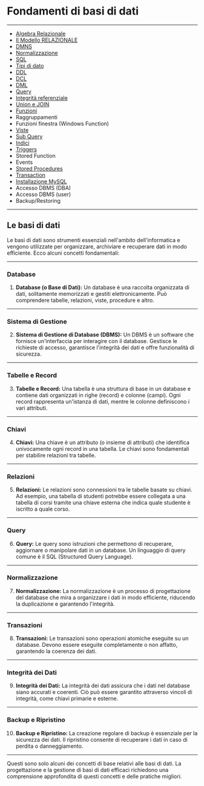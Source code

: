 # Fondamenti di basi di dati

---

- [Algebra Relazionale](01_AlgebraRelazionale/01_alegbra_relazionale.md) 
- [Il Modello RELAZIONALE](./01_AlgebraRelazionale/02_modello_relazionale.md) 
- [DMNS](02_SQL_Fondamenti/00_Fondamenti_DB.md)
- [Normalizzazione](02_SQL_Fondamenti/03_normalizzazione.md)
- [SQL](02_SQL_Fondamenti/00_fondamenti-DB2.md)
- [Tipi di dato](02_SQL_Fondamenti/01_tipi_di_dato.md)
- [DDL](03_SQL_CostruttiAvanzati/01_DDL.md)
- [DCL](03_SQL_CostruttiAvanzati/01_DCL.md) 
- [DML](03_SQL_CostruttiAvanzati/01_DML.md) 
- [Query](03_SQL_CostruttiAvanzati/01_QueryLanguage.md)
- [Integrità referenziale](03_SQL_CostruttiAvanzati/08_vincoli_integrita.md) 
- [Union e JOIN](03_SQL_CostruttiAvanzati/05_Join.md) 
- [Funzioni](03_SQL_CostruttiAvanzati/11_funzioni.md)
- Raggruppamenti
- Funzioni finestra (Windows Function) 
- [Viste](03_SQL_CostruttiAvanzati/07_viste.md)
- [Sub Query](03_SQL_CostruttiAvanzati/04_Filtraggio.md)
- [Indici](03_SQL_CostruttiAvanzati/06_indici.md)
- [Triggers](03_SQL_CostruttiAvanzati/12_trigger.md)
- Stored Function
- Events
- [Stored Procedures](03_SQL_CostruttiAvanzati/13_stored_procedures.md)
- [Transaction](03_SQL_CostruttiAvanzati/14_transazioni.md)
- [Installazione MySQL](07_TipiDB/27_mysql.md)
- Accesso DBMS (DBA)
- Accesso DBMS (user) 
- Backup/Restoring

---

## Le basi di dati

Le basi di dati sono strumenti essenziali nell'ambito dell'informatica e vengono utilizzate per organizzare, archiviare e recuperare dati in modo efficiente. Ecco alcuni concetti fondamentali:

---

### Database

1. **Database (o Base di Dati):** Un database è una raccolta organizzata di dati, solitamente memorizzati e gestiti elettronicamente. Può comprendere tabelle, relazioni, viste, procedure e altro.

---

### Sistema di Gestione

2. **Sistema di Gestione di Database (DBMS):** Un DBMS è un software che fornisce un'interfaccia per interagire con il database. Gestisce le richieste di accesso, garantisce l'integrità dei dati e offre funzionalità di sicurezza.

---

### Tabelle e Record

3. **Tabelle e Record:** Una tabella è una struttura di base in un database e contiene dati organizzati in righe (record) e colonne (campi). Ogni record rappresenta un'istanza di dati, mentre le colonne definiscono i vari attributi.

---

### Chiavi

4. **Chiavi:** Una chiave è un attributo (o insieme di attributi) che identifica univocamente ogni record in una tabella. Le chiavi sono fondamentali per stabilire relazioni tra tabelle.

---

### Relazioni

5. **Relazioni:** Le relazioni sono connessioni tra le tabelle basate su chiavi. Ad esempio, una tabella di studenti potrebbe essere collegata a una tabella di corsi tramite una chiave esterna che indica quale studente è iscritto a quale corso.

---

### Query

6. **Query:** Le query sono istruzioni che permettono di recuperare, aggiornare o manipolare dati in un database. Un linguaggio di query comune è il SQL (Structured Query Language).

---

### Normalizzazione

7. **Normalizzazione:** La normalizzazione è un processo di progettazione del database che mira a organizzare i dati in modo efficiente, riducendo la duplicazione e garantendo l'integrità.

---

### Transazioni

8. **Transazioni:** Le transazioni sono operazioni atomiche eseguite su un database. Devono essere eseguite completamente o non affatto, garantendo la coerenza dei dati.

---

### Integrità dei Dati

9. **Integrità dei Dati:** La integrità dei dati assicura che i dati nel database siano accurati e coerenti. Ciò può essere garantito attraverso vincoli di integrità, come chiavi primarie e esterne.

---

### Backup e Ripristino

10. **Backup e Ripristino:** La creazione regolare di backup è essenziale per la sicurezza dei dati. Il ripristino consente di recuperare i dati in caso di perdita o danneggiamento.

---

Questi sono solo alcuni dei concetti di base relativi alle basi di dati. La progettazione e la gestione di basi di dati efficaci richiedono una comprensione approfondita di questi concetti e delle pratiche migliori.

